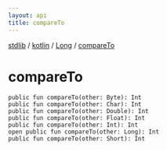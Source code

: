 ```yaml
---
layout: api
title: compareTo
---
```

[stdlib](../../index.md) / [kotlin](../index.md) / [Long](index.md) / [compareTo](compareTo.md)

# compareTo

```
public fun compareTo(other: Byte): Int
public fun compareTo(other: Char): Int
public fun compareTo(other: Double): Int
public fun compareTo(other: Float): Int
public fun compareTo(other: Int): Int
open public fun compareTo(other: Long): Int
public fun compareTo(other: Short): Int
```
